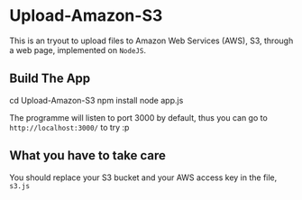 Upload-Amazon-S3
================
This is an tryout to upload files to Amazon Web Services (AWS), S3, through a web page, implemented on ```NodeJS```.

## Build The App
  cd Upload-Amazon-S3
  npm install
  node app.js

The programme will listen to port 3000 by default, thus you can go to ```http://localhost:3000/``` to try :p

## What you have to take care
You should replace your S3 bucket and your AWS access key in the file, ```s3.js```
